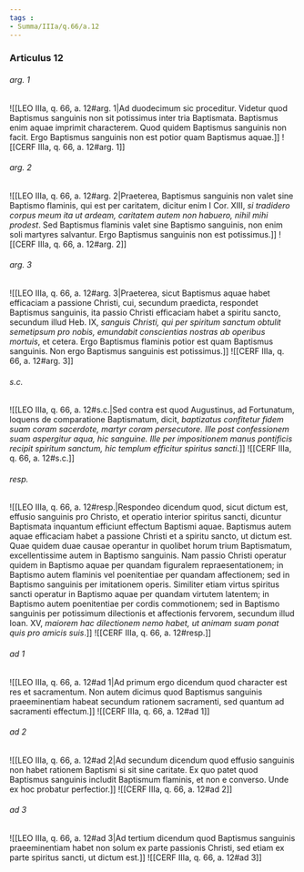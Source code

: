 ```yaml
---
tags : 
- Summa/IIIa/q.66/a.12
---
```


### Articulus 12

###### arg. 1
![[LEO IIIa, q. 66, a. 12#arg. 1|Ad duodecimum sic proceditur. Videtur quod Baptismus sanguinis non sit potissimus inter tria Baptismata. Baptismus enim aquae imprimit characterem. Quod quidem Baptismus sanguinis non facit. Ergo Baptismus sanguinis non est potior quam Baptismus aquae.]]
![[CERF IIIa, q. 66, a. 12#arg. 1]]

###### arg. 2
![[LEO IIIa, q. 66, a. 12#arg. 2|Praeterea, Baptismus sanguinis non valet sine Baptismo flaminis, qui est per caritatem, dicitur enim I Cor. XIII, *si tradidero corpus meum ita ut ardeam, caritatem autem non habuero, nihil mihi prodest*. Sed Baptismus flaminis valet sine Baptismo sanguinis, non enim soli martyres salvantur. Ergo Baptismus sanguinis non est potissimus.]]
![[CERF IIIa, q. 66, a. 12#arg. 2]]

###### arg. 3
![[LEO IIIa, q. 66, a. 12#arg. 3|Praeterea, sicut Baptismus aquae habet efficaciam a passione Christi, cui, secundum praedicta, respondet Baptismus sanguinis, ita passio Christi efficaciam habet a spiritu sancto, secundum illud Heb. IX, *sanguis Christi, qui per spiritum sanctum obtulit semetipsum pro nobis, emundabit conscientias nostras ab operibus mortuis*, et cetera. Ergo Baptismus flaminis potior est quam Baptismus sanguinis. Non ergo Baptismus sanguinis est potissimus.]]
![[CERF IIIa, q. 66, a. 12#arg. 3]]

###### s.c.
![[LEO IIIa, q. 66, a. 12#s.c.|Sed contra est quod Augustinus, ad Fortunatum, loquens de comparatione Baptismatum, dicit, *baptizatus confitetur fidem suam coram sacerdote, martyr coram persecutore. Ille post confessionem suam aspergitur aqua, hic sanguine. Ille per impositionem manus pontificis recipit spiritum sanctum, hic templum efficitur spiritus sancti*.]]
![[CERF IIIa, q. 66, a. 12#s.c.]]

###### resp.
![[LEO IIIa, q. 66, a. 12#resp.|Respondeo dicendum quod, sicut dictum est, effusio sanguinis pro Christo, et operatio interior spiritus sancti, dicuntur Baptismata inquantum efficiunt effectum Baptismi aquae. Baptismus autem aquae efficaciam habet a passione Christi et a spiritu sancto, ut dictum est. Quae quidem duae causae operantur in quolibet horum trium Baptismatum, excellentissime autem in Baptismo sanguinis. Nam passio Christi operatur quidem in Baptismo aquae per quandam figuralem repraesentationem; in Baptismo autem flaminis vel poenitentiae per quandam affectionem; sed in Baptismo sanguinis per imitationem operis. Similiter etiam virtus spiritus sancti operatur in Baptismo aquae per quandam virtutem latentem; in Baptismo autem poenitentiae per cordis commotionem; sed in Baptismo sanguinis per potissimum dilectionis et affectionis fervorem, secundum illud Ioan. XV, *maiorem hac dilectionem nemo habet, ut animam suam ponat quis pro amicis suis*.]]
![[CERF IIIa, q. 66, a. 12#resp.]]

###### ad 1
![[LEO IIIa, q. 66, a. 12#ad 1|Ad primum ergo dicendum quod character est res et sacramentum. Non autem dicimus quod Baptismus sanguinis praeeminentiam habeat secundum rationem sacramenti, sed quantum ad sacramenti effectum.]]
![[CERF IIIa, q. 66, a. 12#ad 1]]

###### ad 2
![[LEO IIIa, q. 66, a. 12#ad 2|Ad secundum dicendum quod effusio sanguinis non habet rationem Baptismi si sit sine caritate. Ex quo patet quod Baptismus sanguinis includit Baptismum flaminis, et non e converso. Unde ex hoc probatur perfectior.]]
![[CERF IIIa, q. 66, a. 12#ad 2]]

###### ad 3
![[LEO IIIa, q. 66, a. 12#ad 3|Ad tertium dicendum quod Baptismus sanguinis praeeminentiam habet non solum ex parte passionis Christi, sed etiam ex parte spiritus sancti, ut dictum est.]]
![[CERF IIIa, q. 66, a. 12#ad 3]]

